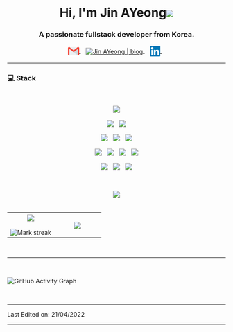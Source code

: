


<h1 align="center">Hi, I'm Jin AYeong<img width="30px" src="https://raw.githubusercontent.com/iampavangandhi/iampavangandhi/master/gifs/Hi.gif"></h1>
<h3 font-size="20" align="center">A passionate fullstack developer from Korea.</h3>
<p align="center">
<a href="mailto:ayjindev@gmail.com" >
  <img align="center" alt="Jin AYeong | Gmail" width="26px" src="https://github.com/SatYu26/SatYu26/blob/master/Assets/Gmail.svg" />
</a> &nbsp;&nbsp;
<a href="https://keepgoinglog.tistory.com/" >
  <img align="center" alt="Jin AYeong | blog" width="26px" src="https://cdn-icons-png.flaticon.com/512/124/124033.png" />
</a> &nbsp;&nbsp;
<a href="https://www.linkedin.com/in/ayeong-jin-3b33ba227/" target="_blank">
  <img align="center" alt="Jin AYeong | Linkedin" width="24px" src="https://github.com/SatYu26/SatYu26/blob/master/Assets/Linkedin.svg" />
</a> &nbsp;&nbsp;
<p>

<!-- ### 💻 &nbsp;About Me 

- 🤔 &nbsp; Exploring new technologies and developing programming insights.
- 🎓 &nbsp; Learning -->


 <hr>


### 💻 Stack

<br>

<p  align="center">

<img src="https://img.shields.io/badge/jupyter-F3631D.svg?&style=for-the-badge&logo=jupyter&logoColor=white" height="25"/>
  </p>
  
<p  align="center">

<img src="https://img.shields.io/badge/html5-%23E34F26.svg?style=for-the-badge&logo=html5&logoColor=white" height="25"/>
  &nbsp;
  <img src="https://img.shields.io/badge/figma-%23F24E1E.svg?style=for-the-badge&logo=figma&logoColor=white" height="25">
  </p>
  
  <p  align="center">

<img src="https://img.shields.io/badge/Postman-FF6C37?style=for-the-badge&logo=postman&logoColor=white" height="25"/>
  &nbsp;
  <img src="https://img.shields.io/badge/bootstrap-%23563D7C.svg?style=for-the-badge&logo=bootstrap&logoColor=white" height="25">
  &nbsp;
  <img src="https://img.shields.io/badge/Sequelize-52B0E7?style=for-the-badge&logo=Sequelize&logoColor=white" height="25">
 </p>
 
 <p  align="center">

<img src="https://img.shields.io/badge/vuejs-%2335495e.svg?style=for-the-badge&logo=vuedotjs&logoColor=%234FC08D" height="25">
  &nbsp;
  <img src="https://img.shields.io/badge/node.js-6DA55F?style=for-the-badge&logo=node.js&logoColor=white" height="25">
  &nbsp;
  <img src="https://img.shields.io/badge/Python-3776AB?style=for-the-badge&logo=python&logoColor=white" height="25"> 
&nbsp;
  <img src="https://img.shields.io/badge/javascript-%23323330.svg?style=for-the-badge&logo=javascript&logoColor=%23F7DF1E" height="25">
  </p>
  
   <p  align="center">
    <img src="https://img.shields.io/badge/docker-%230db7ed.svg?style=for-the-badge&logo=docker&logoColor=white" height="25"/>  
&nbsp;
  <img src="https://img.shields.io/badge/postgres-%23316192.svg?style=for-the-badge&logo=postgresql&logoColor=white" height="25">
&nbsp;
  <img src="https://img.shields.io/badge/Visual_Studio_Code-0078D4?style=for-the-badge&logo=visual%20studio%20code&logoColor=white" height="25">
     </p>
     
<br>

<p  align="center">
<img src="https://user-images.githubusercontent.com/73097560/115834477-dbab4500-a447-11eb-908a-139a6edaec5c.gif"> 
                  
<br>
<br>
  
<table border="0" align="center">
<tr border="0">
<td width="50%" align="center">
  
  <img  align="center"  src="https://github-readme-stats.vercel.app/api?username=ayjindev&theme=cobalt&show_icons=true&count_private=true" />
  <br></br>
  <img  title="🔥 Get streak stats for your profile at git.io/streak-stats" alt="Mark streak" src="https://github-readme-streak-stats.herokuapp.com/?user=ayjindev&theme=dark&hide_border=true" />

</td>

<td width="50%" align="center">

  <img  align="center"  src="https://github-readme-stats.anuraghazra1.vercel.app/api/top-langs/?username=ayjindev&theme=dark&hide_border=true&no-bg=true&no-frame=true&langs_count=10"/>
  
  </td>
</tr>
</table>

<br>







<!-- <img src="https://user-images.githubusercontent.com/73097560/115834477-dbab4500-a447-11eb-908a-139a6edaec5c.gif">
</p>  
                                                                                     -->









<!-- 
<br>
<p align="center">
<div align=center>
  <a href="https://github.com/ryo-ma/github-profile-trophy" title="Go to Source">
      <img align="center" width=100% src="https://github-profile-trophy.vercel.app/?username=DHANOLA&theme=radical&margin-h=15&margin-w=5&no-bg=true" alt="TROPHY" />
    </a>
</div>
</p>

<br> -->

 <hr>

<br>
<p align="centre">
 
![GitHub Activity Graph](https://activity-graph.herokuapp.com/graph?username=ayjindev&bg_color=000000&color=4fff67&line=4fff67&point=ffffff&area=true&hide_border=true)  </p>

 <br> 
  
<!--   <br>
  <p align="center">
  <img src="https://github.com/ayjindev/ayjindev/raw/output/github-contribution-grid-snake.svg" alt="snake"></center>
</p>
 -->


------


Last Edited on: 21/04/2022


------
